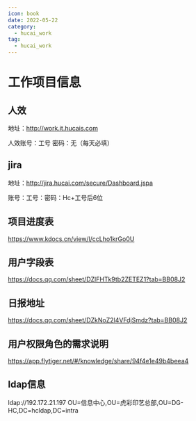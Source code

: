 ```yaml
---
icon: book
date: 2022-05-22
category:
  - hucai_work
tag:
  - hucai_work
---
```


# 工作项目信息

## 人效

地址：http://work.it.hucais.com 

人效账号：工号 密码：无（每天必填） 

## jira

地址：http://jira.hucai.com/secure/Dashboard.jspa  

账号：工号：密码：Hc+工号后6位



## 项目进度表

https://www.kdocs.cn/view/l/ccLho1krGo0U

## 用户字段表

https://docs.qq.com/sheet/DZlFHTk9tb2ZETEZ1?tab=BB08J2

## 日报地址

https://docs.qq.com/sheet/DZkNoZ2l4VFdjSmdz?tab=BB08J2

## 用户权限角色的需求说明

https://app.flytiger.net/#/knowledge/share/94f4e1e49b4beea4

## ldap信息

ldap://192.172.21.197
OU=信息中心,OU=虎彩印艺总部,OU=DG-HC,DC=hcldap,DC=intra
